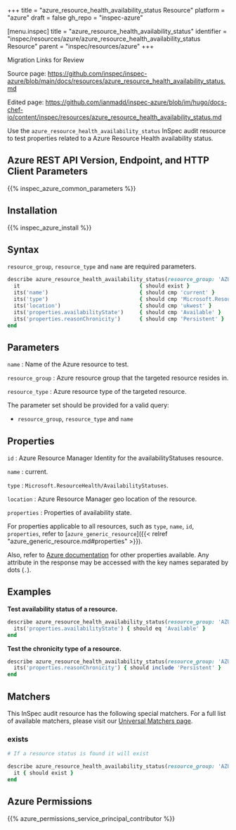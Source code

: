 +++
title = "azure_resource_health_availability_status Resource"
platform = "azure"
draft = false
gh_repo = "inspec-azure"

[menu.inspec]
title = "azure_resource_health_availability_status"
identifier = "inspec/resources/azure/azure_resource_health_availability_status Resource"
parent = "inspec/resources/azure"
+++

<div class="admonition-note">
<p class="admonition-note-title">Migration Links for Review</p>
<div class="admonition-note-text">
<p>Source page: <a href="https://github.com/inspec/inspec-azure/blob/main/docs/resources/azure_resource_health_availability_status.md">https://github.com/inspec/inspec-azure/blob/main/docs/resources/azure_resource_health_availability_status.md</a></p>
<p>Edited page: <a href="https://github.com/ianmadd/inspec-azure/blob/im/hugo/docs-chef-io/content/inspec/resources/azure_resource_health_availability_status.md">https://github.com/ianmadd/inspec-azure/blob/im/hugo/docs-chef-io/content/inspec/resources/azure_resource_health_availability_status.md</a></p>
</div>
</div>


Use the `azure_resource_health_availability_status` InSpec audit resource to test properties related to a Azure Resource Health availability status.

## Azure REST API Version, Endpoint, and HTTP Client Parameters

{{% inspec_azure_common_parameters %}}

## Installation

{{% inspec_azure_install %}}

## Syntax

`resource_group`, `resource_type` and `name` are required parameters.

```ruby
describe azure_resource_health_availability_status(resource_group: 'AZURE_RESOURCE_GROUP', resource_type: 'AZURE_RESOURCE_TYPE', name: 'RESOURCE_NAME') do
  it                                      { should exist }
  its('name')                             { should cmp 'current' }
  its('type')                             { should cmp 'Microsoft.ResourceHealth/AvailabilityStatuses' }
  its('location')                         { should cmp 'ukwest' }
  its('properties.availabilityState')     { should cmp 'Available' }
  its('properties.reasonChronicity')      { should cmp 'Persistent' }
end
```

## Parameters

`name`
: Name of the Azure resource to test.

`resource_group`
: Azure resource group that the targeted resource resides in.

`resource_type`
: Azure resource type of the targeted resource.

The parameter set should be provided for a valid query:
- `resource_group`, `resource_type` and `name`

## Properties

`id`
: Azure Resource Manager Identity for the availabilityStatuses resource.

`name`
: current.

`type`
: `Microsoft.ResourceHealth/AvailabilityStatuses`.

`location`
: Azure Resource Manager geo location of the resource.

`properties`
: Properties of availability state.

For properties applicable to all resources, such as `type`, `name`, `id`, `properties`, refer to [`azure_generic_resource`]({{< relref "azure_generic_resource.md#properties" >}}).

Also, refer to [Azure documentation](https://docs.microsoft.com/en-us/rest/api/resourcehealth/availability-statuses/get-by-resource) for other properties available.
Any attribute in the response may be accessed with the key names separated by dots (`.`).

## Examples

**Test availability status of a resource.**

```ruby
describe azure_resource_health_availability_status(resource_group: 'AZURE_RESOURCE_GROUP', resource_type: 'AZURE_RESOURCE_TYPE', name: 'RESOURCE_NAME') do
  its('properties.availabilityState') { should eq 'Available' }
end
```

**Test the chronicity type of a resource.**

```ruby
describe azure_resource_health_availability_status(resource_group: 'AZURE_RESOURCE_GROUP', resource_type: 'AZURE_RESOURCE_TYPE', name: 'RESOURCE_NAME') do
  its('properties.reasonChronicity') { should include 'Persistent' }
end
```

## Matchers

This InSpec audit resource has the following special matchers. For a full list of available matchers, please visit our [Universal Matchers page](/inspec/matchers/).

### exists

```ruby
# If a resource status is found it will exist

describe azure_resource_health_availability_status(resource_group: 'AZURE_RESOURCE_GROUP', resource_type: 'AZURE_RESOURCE_TYPE', name: 'RESOURCE_NAME') do
  it { should exist }
end
```

## Azure Permissions

{{% azure_permissions_service_principal_contributor %}}
